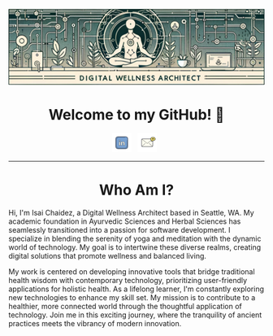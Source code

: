 ![My Great Header](./assets/banner.png)

<h1 align="center"> Welcome to my GitHub! 🌱</h1>

<div align="center">
  <a href="https://www.linkedin.com/in/ichaidez/" target="_blank" rel="noopener noreferrer"><img height="38"src="./assets/icons8-linkedin-100.png"></a>&nbsp;&nbsp;
  <a href=mailto:isaichaidez@gmail.com target="blank"><img height="38" src="./assets/icons8-email-100.png"></a>&nbsp;&nbsp;
</div>

---

<h1 align="center">Who Am I?</h1>

Hi, I'm Isai Chaidez, a Digital Wellness Architect based in Seattle, WA. My academic foundation in Ayurvedic Sciences and Herbal Sciences has seamlessly transitioned into a passion for software development. I specialize in blending the serenity of yoga and meditation with the dynamic world of technology. My goal is to intertwine these diverse realms, creating digital solutions that promote wellness and balanced living.

My work is centered on developing innovative tools that bridge traditional health wisdom with contemporary technology, prioritizing user-friendly applications for holistic health. As a lifelong learner, I'm constantly exploring new technologies to enhance my skill set. My mission is to contribute to a healthier, more connected world through the thoughtful application of technology. Join me in this exciting journey, where the tranquility of ancient practices meets the vibrancy of modern innovation.
